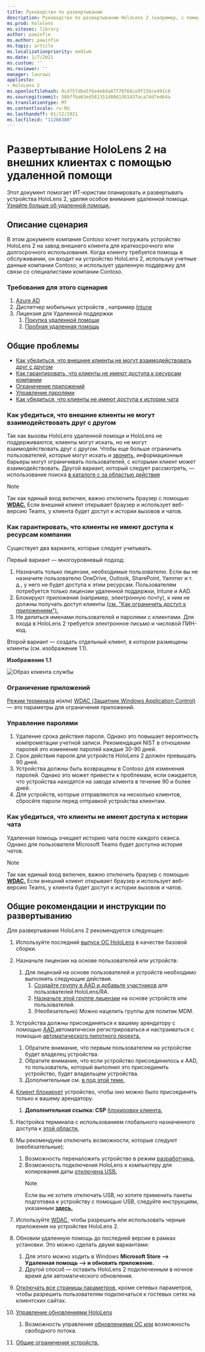 ```yaml
---
title: Руководство по развертыванию
description: Руководство по развертыванию HoloLens 2 (например, с помощью удаленной помощи)
ms.prod: hololens
ms.sitesec: library
author: pawinfie
ms.author: pawinfie
ms.topic: article
ms.localizationpriority: medium
ms.date: 1/7/2021
ms.custom: ''
ms.reviewer: ''
manager: laurawi
appliesto:
- HoloLens 2
ms.openlocfilehash: 0cd75fdbe5f6a4e6da87770768ce9f22bce491c0
ms.sourcegitcommit: 58bffba63ed581351d80d13b1437aca74d7ed64a
ms.translationtype: MT
ms.contentlocale: ru-RU
ms.lasthandoff: 01/12/2021
ms.locfileid: "11266380"
---
```

# Развертывание HoloLens 2 на внешних клиентах с помощью удаленной помощи

Этот документ помогает ИТ-юристам планировать и развертывать устройства HoloLens 2, уделяя особое внимание удаленной помощи. [Узнайте больше об удаленной помощи.](https://docs.microsoft.com/hololens/hololens2-cloud-connected-overview#learn-about-remote-assist)

## Описание сценария

В этом документе компания Contoso хочет погружать устройство HoloLens 2 на завод внешнего клиента для краткосрочного или долгосрочного использования. Когда клиенту требуется помощь в обслуживании, он входит на устройство HoloLens 2, используя учетные данные компании Contoso, и использует удаленную поддержку для связи со специалистами компании Contoso.

### Требования для этого сценария

1. [Azure AD](https://docs.microsoft.com/azure/active-directory/fundamentals/active-directory-whatis)
1. Диспетчер мобильных устройств , например [Intune](https://docs.microsoft.com/mem/intune/fundamentals/free-trial-sign-up)
1. Лицензия для Удаленной поддержки
    1. [Покупка удаленной помощи](https://docs.microsoft.com/dynamics365/mixed-reality/remote-assist/buy-remote-assist)
    1. [Пробная удаленная помощь](https://docs.microsoft.com/dynamics365/mixed-reality/remote-assist/try-remote-assist)

## Общие проблемы

- [Как убедиться, что внешние клиенты не могут взаимодействовать друг с другом](#how-to-ensure-that-external-clients-do-not-have-the-ability-to-communicate-with-one-another)
- [Как гарантировать, что клиенты не имеют доступа к ресурсам компании](#how-to-ensure-that-clients-do-not-have-access-to-company-resources)
- [Ограничение приложений](#how-to-restrict-apps)
- [Управление паролями](#how-to-manage-passwords)
- [Как убедиться, что клиенты не имеют доступа к истории чата](#how-to-ensure-that-clients-do-not-have-access-to-chat-history)

### Как убедиться, что внешние клиенты не могут взаимодействовать друг с другом

Так как вызовы HoloLens удаленной помощи и HoloLens не поддерживаются, клиенты могут искать, но не могут взаимодействовать друг с другом. Чтобы еще больше ограничить пользователей, которые могут искать и  [звонить,](https://docs.microsoft.com/microsoft-365/compliance/information-barriers?view=o365-worldwide) информационные барьеры могут ограничивать пользователей, с которыми клиент может взаимодействовать. Другой вариант, который следует рассмотреть, — использование поиска [в каталоге с за областью действия](https://docs.microsoft.com/MicrosoftTeams/teams-scoped-directory-search)

 > [!NOTE]
> Так как единый вход включен, важно отключить браузер с помощью [**WDAC.**](https://docs.microsoft.com/hololens/windows-defender-application-control-wdac) Если внешний клиент открывает браузер и использует веб-версию Teams, у клиента будет доступ к истории вызовов и чатов.

### Как гарантировать, что клиенты не имеют доступа к ресурсам компании

Существует два варианта, которые следует учитывать.

Первый вариант — многоуровневый подход:

1. Назначать только лицензии, необходимые пользователю. Если вы не назначите пользователю OneDrive, Outlook, SharePoint, Yammer и т. д., у него не будет доступа к этим ресурсам. Пользователям потребуется только лицензии удаленной поддержки, Intune и AAD.
1. Блокируют приложения (например, электронную почту), к ним не должны получать доступ клиенты [(см. "Как ограничить доступ к приложениям").](#how-to-restrict-apps)
1. Не делиться именами пользователей и паролями с клиентами. Для входа в HoloLens 2 требуется электронное письмо и числовой ПИН-код.

Второй вариант — создать отдельный клиент, в котором размещены клиенты (см. изображение 1.1).

**Изображение 1.1**

![Образ клиента службы](./images/hololens-service-tenant-image.png)

### Ограничение приложений

[Режим терминала](https://docs.microsoft.com/hololens/hololens-kiosk) и(или) [WDAC (Защитник Windows Application Control)](https://docs.microsoft.com/hololens/windows-defender-application-control-wdac) — это параметры для ограничения приложений.

### Управление паролями

1. Удаление срока действия пароля. Однако это повышает вероятность компрометации учетной записи. Рекомендация NIST в отношении паролей это изменение паролей каждые 30-90 дней.
1. Срок действия пароля для устройств HoloLens 2 должен превышать 90 дней.
1. Устройства должны быть возвращены в Contoso для изменения паролей. Однако это может привести к проблемам, если ожидается, что устройства находятся на заводе клиента в течение 90 и более дней.  
1. Для устройств, которые отправляются на несколько клиентов, сбросйте пароли перед отправкой устройства клиентам.

### Как убедиться, что клиенты не имеют доступа к истории чата

Удаленная помощь очищает историю чата после каждого сеанса. Однако для пользователя Microsoft Teams будет доступна история чатов.

> [!NOTE]
> Так как единый вход включен, важно отключить браузер с помощью [**WDAC.**](https://docs.microsoft.com/hololens/windows-defender-application-control-wdac) Если внешний клиент открывает браузер и использует веб-версию Teams, у клиента будет доступ к истории вызовов и чатов.

## Общие рекомендации и инструкции по развертыванию

Для развертывания HoloLens 2 рекомендуется следующее:

1. Используйте последний [выпуск ОС HoloLens](https://aka.ms/hololens2download) в качестве базовой сборки.
1. Назначьте лицензии на основе пользователей или устройств:
    1. Для лицензий на основе пользователей и устройств необходимо выполнять следующие действия.
        1. [Создайте группу в AAD и добавьте участников](https://docs.microsoft.com/azure/active-directory/fundamentals/active-directory-groups-create-azure-portal#create-a-basic-group-and-add-members) для пользователей HoloLens/RA.
        1. [Назначьте этой группе лицензии](https://docs.microsoft.com/azure/active-directory/enterprise-users/licensing-groups-assign#:~:text=In%20this%20article%201%20Assign%20the%20required%20licenses,3%20Check%20for%20license%20problems%20and%20resolve%20them) на основе устройств или пользователей.
        1. (Необязательно) Можно нацелить группы для политик MDM.

1. Устройства должны присоединяться к вашему арендатору с помощью [AAD,](https://docs.microsoft.com/hololens/hololens-enroll-mdm#auto-enrollment-in-mdm)автоматически регистрироваться и настраиваться с помощью [автоматического пилотного проекта.](https://docs.microsoft.com/hololens/hololens2-autopilot)
    1. Обратите внимание, что первым пользователем на устройстве будет владелец устройства.
    1. Обратите внимание, что если устройство присоединилось к AAD, то пользователь, который выполнил это присоединить устройство, будет владельцем устройства.
    1. Дополнительные см. [в под этой теме.](https://docs.microsoft.com/hololens/security-adminless-os#device-owner)
1. [Клиент блокирует](https://docs.microsoft.com/hololens/hololens-release-notes#tenantlockdown-csp-and-autopilot) устройство, чтобы оно можно было присоединять только к вашему арендатору.
    1. **Дополнительная ссылка: CSP** [блокировки клиента.](https://docs.microsoft.com/windows/client-management/mdm/tenantlockdown-csp)
1. Настройка терминала с использованием глобального назначенного доступа к [этой области.](https://docs.microsoft.com/hololens/hololens-global-assigned-access-kiosk)
1. Мы рекомендуем отключить возможности, которые следуют (необязательные):
    1. Возможность переналожить устройство в режим [разработчика.](https://docs.microsoft.com/windows/client-management/mdm/policy-csp-applicationmanagement#applicationmanagement-allowdeveloperunlock)
    1. Возможность подключения HoloLens к компьютеру для копирования даты [отключена USB.](https://docs.microsoft.com/windows/client-management/mdm/policy-csp-connectivity#connectivity-allowusbconnection)
       > [!NOTE]
        > Если вы не хотите отключать USB, но хотите применить пакеты подготовка к устройству с помощью USB, следуйте инструкциям, указанным [**здесь.**](https://docs.microsoft.com/windows/client-management/mdm/policy-csp-security#security-allowaddprovisioningpackage)

1. Используйте [WDAC,](https://docs.microsoft.com/hololens/windows-defender-application-control-wdac) чтобы разрешить или использовать черные приложения на устройстве HoloLens 2.
1. Обновим удаленную помощь до последней версии в рамках установки. Это можно сделать двумя вариантами:
    1. Для этого можно ходить в Windows **Microsoft Store --> Удаленная помощь --> и обновить приложение.**
    1. Другой способ — оставить HoloLens 2 подключенным в ночное время для автоматического обновления.
1. [Отключать все страницы параметров,](https://docs.microsoft.com/hololens/settings-uri-list) кроме сетевых параметров, чтобы разрешить пользователям подключаться к гостевых сетях на клиентских сайтах.
1. [Управление обновлениями HoloLens](https://docs.microsoft.com/hololens/hololens-updates)
    1. Возможность управления [обновлениями ОС или](https://docs.microsoft.com/mem/intune/protect/windows-update-for-business-configure#create-and-assign-update-rings) возможность свободного потока.
1. [Общие ограничения устройств.](https://docs.microsoft.com/hololens/hololens-common-device-restrictions)

